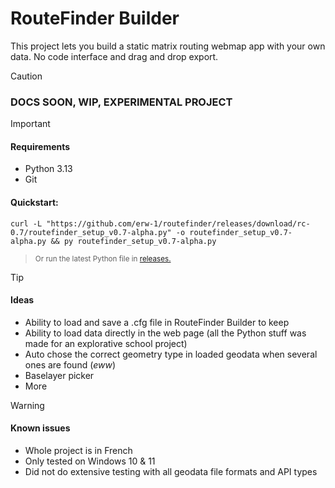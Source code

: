 # RouteFinder Builder

This project lets you build a static matrix routing webmap app with your own data.
No code interface and drag and drop export.

> [!CAUTION]
> ### DOCS SOON, WIP, EXPERIMENTAL PROJECT

> [!IMPORTANT]
> #### Requirements
> - Python 3.13
> - Git
>
> #### Quickstart:
> ```shell
> curl -L "https://github.com/erw-1/routefinder/releases/download/rc-0.7/routefinder_setup_v0.7-alpha.py" -o routefinder_setup_v0.7-alpha.py && py routefinder_setup_v0.7-alpha.py
> ```
> > <sup>Or run the latest Python file in [releases.](https://github.com/erw-1/routefinder/releases)</sup>

> [!TIP]
> #### Ideas
> - Ability to load and save a .cfg file in RouteFinder Builder to keep
> - Ability to load data directly in the web page (all the Python stuff was made for an explorative school project)  
> - Auto chose the correct geometry type in loaded geodata when several ones are found (*eww*)
> - Baselayer picker
> - More

> [!WARNING]
> #### Known issues
> - Whole project is in French
> - Only tested on Windows 10 & 11
> - Did not do extensive testing with all geodata file formats and API types

